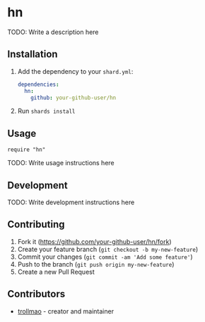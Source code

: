 # hn

TODO: Write a description here

## Installation

1. Add the dependency to your `shard.yml`:

   ```yaml
   dependencies:
     hn:
       github: your-github-user/hn
   ```

2. Run `shards install`

## Usage

```crystal
require "hn"
```

TODO: Write usage instructions here

## Development

TODO: Write development instructions here

## Contributing

1. Fork it (<https://github.com/your-github-user/hn/fork>)
2. Create your feature branch (`git checkout -b my-new-feature`)
3. Commit your changes (`git commit -am 'Add some feature'`)
4. Push to the branch (`git push origin my-new-feature`)
5. Create a new Pull Request

## Contributors

- [trollmao](https://github.com/your-github-user) - creator and maintainer
